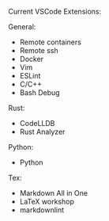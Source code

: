 Current VSCode Extensions:

General:
  - Remote containers
  - Remote ssh
  - Docker
  - Vim
  - ESLint
  - C/C++
  - Bash Debug

Rust:
  - CodeLLDB
  - Rust Analyzer

Python:
  - Python

Tex:
  - Markdown All in One
  - LaTeX workshop
  - markdownlint